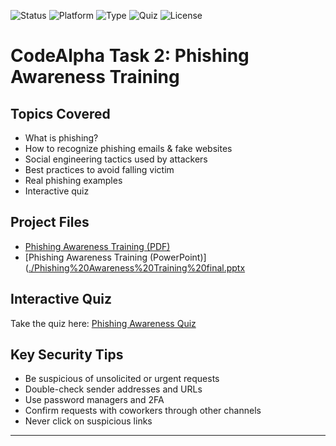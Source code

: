 ![Status](https://img.shields.io/badge/Status-Completed-brightgreen)
![Platform](https://img.shields.io/badge/Platform-GoogleSlides%20%7C%20PDF-blue)
![Type](https://img.shields.io/badge/Task-PhishingAwareness-orange)
![Quiz](https://img.shields.io/badge/Quiz-Available-blueviolet)
![License](https://img.shields.io/badge/License-MIT-lightgrey)

# CodeAlpha Task 2: Phishing Awareness Training


##  Topics Covered
- What is phishing?
- How to recognize phishing emails & fake websites
- Social engineering tactics used by attackers
- Best practices to avoid falling victim
- Real phishing examples
- Interactive quiz

##  Project Files
- [Phishing Awareness Training (PDF)](./Phishing%20Awareness%20Training.pdf)
- [Phishing Awareness Training (PowerPoint)]([./Phishing%20Awareness%20Training%20final.pptx](https://docs.google.com/presentation/d/1L1enGmzcY2OWzfnH7nAeYVntnrEEkPixhy92weEIUAA/edit?usp=sharing)

##  Interactive Quiz
Take the quiz here: [Phishing Awareness Quiz](https://forms.gle/zo4oQticQSgP6UqM7)

##  Key Security Tips
- Be suspicious of unsolicited or urgent requests
- Double-check sender addresses and URLs
- Use password managers and 2FA
- Confirm requests with coworkers through other channels
- Never click on suspicious links

---

